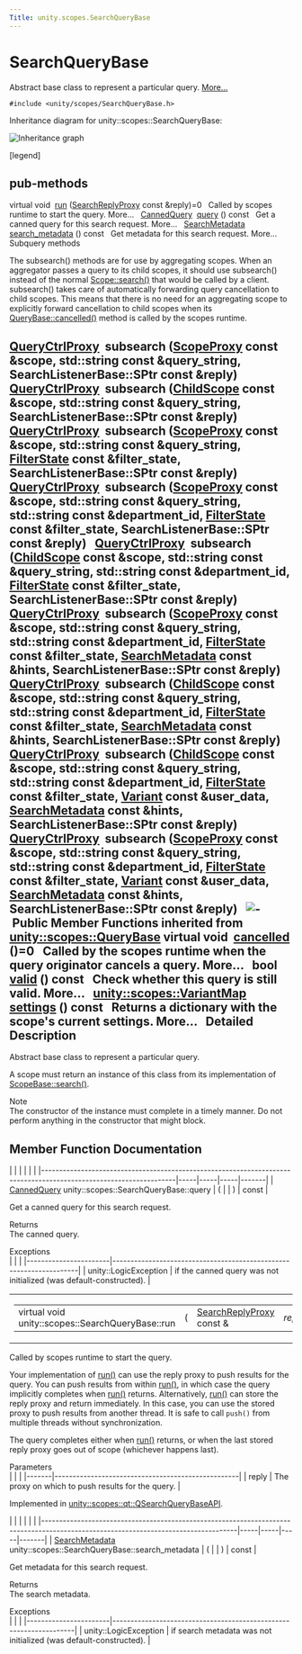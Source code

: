 ```yaml
---
Title: unity.scopes.SearchQueryBase
---
```

        
SearchQueryBase
===============

Abstract base class to represent a particular query. [More...](#details)

`#include <unity/scopes/SearchQueryBase.h>`

Inheritance diagram for unity::scopes::SearchQueryBase:

![Inheritance graph](https://developer.ubuntu.com/static/devportal_uploaded/9235ff9a-5459-4fc9-9346-06a6da95c7d9-api/scopes/cpp/sdk-15.04.5/unity.scopes.SearchQueryBase/classunity_1_1scopes_1_1_search_query_base__inherit__graph.png)

<span class="legend">\[legend\]</span>

pub-methods
------------------------------------------------------

virtual void 
<a href="#afc4f15b2266838d7da75b05ea37d504b">run</a> (<a href="unity.scopes.md#a9cd604d9b842ac3b2b8636c2165dec1f">SearchReplyProxy</a> const &reply)=0
 
Called by scopes runtime to start the query. More...
 
<a href="unity.scopes.CannedQuery.md">CannedQuery</a> 
<a href="#a40d6b29a54d2fbd68870ffe38cab740f">query</a> () const
 
Get a canned query for this search request. More...
 
<a href="unity.scopes.SearchMetadata.md">SearchMetadata</a> 
<a href="#a5ede5797f5ea09eaf1cf6a14d03bfe1f">search_metadata</a> () const
 
Get metadata for this search request. More...
 
Subquery methods

The subsearch() methods are for use by aggregating scopes. When an aggregator passes a query to its child scopes, it should use subsearch() instead of the normal <a href="unity.scopes.Scope.md#a09976690ca801ecada50687df6046a29" title="Initiates a search query. ">Scope::search()</a> that would be called by a client. subsearch() takes care of automatically forwarding query cancellation to child scopes. This means that there is no need for an aggregating scope to explicitly forward cancellation to child scopes when its <a href="unity.scopes.QueryBase.md#a596b19dbfd6efe96b834be75a9b64c68" title="Called by the scopes runtime when the query originator cancels a query. ">QueryBase::cancelled()</a> method is called by the scopes runtime.

<a href="unity.scopes.md#a35e73cba26e0db0b36ffa0283a7d55dd">QueryCtrlProxy</a> 
**subsearch** (<a href="unity.scopes.md#a94db15da410f8419e4da711db842aaae">ScopeProxy</a> const &scope, std::string const &query\_string, SearchListenerBase::SPtr const &reply)
 
<a href="unity.scopes.md#a35e73cba26e0db0b36ffa0283a7d55dd">QueryCtrlProxy</a> 
**subsearch** (<a href="unity.scopes.ChildScope.md">ChildScope</a> const &scope, std::string const &query\_string, SearchListenerBase::SPtr const &reply)
 
<a href="unity.scopes.md#a35e73cba26e0db0b36ffa0283a7d55dd">QueryCtrlProxy</a> 
**subsearch** (<a href="unity.scopes.md#a94db15da410f8419e4da711db842aaae">ScopeProxy</a> const &scope, std::string const &query\_string, <a href="unity.scopes.FilterState.md">FilterState</a> const &filter\_state, SearchListenerBase::SPtr const &reply)
 
<a href="unity.scopes.md#a35e73cba26e0db0b36ffa0283a7d55dd">QueryCtrlProxy</a> 
**subsearch** (<a href="unity.scopes.md#a94db15da410f8419e4da711db842aaae">ScopeProxy</a> const &scope, std::string const &query\_string, std::string const &department\_id, <a href="unity.scopes.FilterState.md">FilterState</a> const &filter\_state, SearchListenerBase::SPtr const &reply)
 
<a href="unity.scopes.md#a35e73cba26e0db0b36ffa0283a7d55dd">QueryCtrlProxy</a> 
**subsearch** (<a href="unity.scopes.ChildScope.md">ChildScope</a> const &scope, std::string const &query\_string, std::string const &department\_id, <a href="unity.scopes.FilterState.md">FilterState</a> const &filter\_state, SearchListenerBase::SPtr const &reply)
 
<a href="unity.scopes.md#a35e73cba26e0db0b36ffa0283a7d55dd">QueryCtrlProxy</a> 
**subsearch** (<a href="unity.scopes.md#a94db15da410f8419e4da711db842aaae">ScopeProxy</a> const &scope, std::string const &query\_string, std::string const &department\_id, <a href="unity.scopes.FilterState.md">FilterState</a> const &filter\_state, <a href="unity.scopes.SearchMetadata.md">SearchMetadata</a> const &hints, SearchListenerBase::SPtr const &reply)
 
<a href="unity.scopes.md#a35e73cba26e0db0b36ffa0283a7d55dd">QueryCtrlProxy</a> 
**subsearch** (<a href="unity.scopes.ChildScope.md">ChildScope</a> const &scope, std::string const &query\_string, std::string const &department\_id, <a href="unity.scopes.FilterState.md">FilterState</a> const &filter\_state, <a href="unity.scopes.SearchMetadata.md">SearchMetadata</a> const &hints, SearchListenerBase::SPtr const &reply)
 
<a href="unity.scopes.md#a35e73cba26e0db0b36ffa0283a7d55dd">QueryCtrlProxy</a> 
**subsearch** (<a href="unity.scopes.ChildScope.md">ChildScope</a> const &scope, std::string const &query\_string, std::string const &department\_id, <a href="unity.scopes.FilterState.md">FilterState</a> const &filter\_state, <a href="unity.scopes.Variant.md">Variant</a> const &user\_data, <a href="unity.scopes.SearchMetadata.md">SearchMetadata</a> const &hints, SearchListenerBase::SPtr const &reply)
 
<a href="unity.scopes.md#a35e73cba26e0db0b36ffa0283a7d55dd">QueryCtrlProxy</a> 
**subsearch** (<a href="unity.scopes.md#a94db15da410f8419e4da711db842aaae">ScopeProxy</a> const &scope, std::string const &query\_string, std::string const &department\_id, <a href="unity.scopes.FilterState.md">FilterState</a> const &filter\_state, <a href="unity.scopes.Variant.md">Variant</a> const &user\_data, <a href="unity.scopes.SearchMetadata.md">SearchMetadata</a> const &hints, SearchListenerBase::SPtr const &reply)
 
![-](https://developer.ubuntu.com/static/devportal_uploaded/fc1f9cd3-4a64-4245-aac9-4fb5b34a0c1f-api/scopes/cpp/sdk-15.04.5/unity.scopes.SearchQueryBase/closed.png) Public Member Functions inherited from <a href="unity.scopes.QueryBase.md">unity::scopes::QueryBase</a>
virtual void 
<a href="unity.scopes.QueryBase.md#a596b19dbfd6efe96b834be75a9b64c68">cancelled</a> ()=0
 
Called by the scopes runtime when the query originator cancels a query. More...
 
bool 
<a href="unity.scopes.QueryBase.md#a095e61eabe2042eeea5c4df1a444d7d4">valid</a> () const
 
Check whether this query is still valid. More...
 
<a href="unity.scopes.md#ad5d8ccfa11a327fca6f3e4cee11f4c10">unity::scopes::VariantMap</a> 
<a href="unity.scopes.QueryBase.md#ab6a25ba587387a7f490b8b5a081e9ed6">settings</a> () const
 
Returns a dictionary with the scope's current settings. More...
 
<span id="details"></span>
Detailed Description
--------------------

Abstract base class to represent a particular query.

A scope must return an instance of this class from its implementation of <a href="unity.scopes.ScopeBase.md#a0e4969ff26dc1d396d74c56d896fd564" title="Called by the scopes runtime when a scope needs to instantiate a query. ">ScopeBase::search()</a>.

Note  
The constructor of the instance must complete in a timely manner. Do not perform anything in the constructor that might block.

Member Function Documentation
-----------------------------

<span id="a40d6b29a54d2fbd68870ffe38cab740f" class="anchor"></span>
|                                                                                                                   |     |     |     |       |
|-------------------------------------------------------------------------------------------------------------------|-----|-----|-----|-------|
| <a href="unity.scopes.CannedQuery.md">CannedQuery</a> unity::scopes::SearchQueryBase::query | (   |     | )   | const |

Get a canned query for this search request.

Returns  
The canned query.

<!-- -->

Exceptions  
|                       |                                                                    |
|-----------------------|--------------------------------------------------------------------|
| unity::LogicException | if the canned query was not initialized (was default-constructed). |

<span id="afc4f15b2266838d7da75b05ea37d504b" class="anchor"></span>
<table>
<colgroup>
<col width="50%" />
<col width="50%" />
</colgroup>
<tbody>
<tr class="odd">
<td><table>
<tbody>
<tr class="odd">
<td>virtual void unity::scopes::SearchQueryBase::run</td>
<td>(</td>
<td><a href="unity.scopes.md#a9cd604d9b842ac3b2b8636c2165dec1f">SearchReplyProxy</a> const &amp; </td>
<td><em>reply</em></td>
<td>)</td>
<td></td>
</tr>
</tbody>
</table></td>
<td><span class="mlabels"><span class="mlabel">pure virtual</span></span></td>
</tr>
</tbody>
</table>

Called by scopes runtime to start the query.

Your implementation of <a href="#afc4f15b2266838d7da75b05ea37d504b" title="Called by scopes runtime to start the query. ">run()</a> can use the reply proxy to push results for the query. You can push results from within <a href="#afc4f15b2266838d7da75b05ea37d504b" title="Called by scopes runtime to start the query. ">run()</a>, in which case the query implicitly completes when <a href="#afc4f15b2266838d7da75b05ea37d504b" title="Called by scopes runtime to start the query. ">run()</a> returns. Alternatively, <a href="#afc4f15b2266838d7da75b05ea37d504b" title="Called by scopes runtime to start the query. ">run()</a> can store the reply proxy and return immediately. In this case, you can use the stored proxy to push results from another thread. It is safe to call `push()` from multiple threads without synchronization.

The query completes either when <a href="#afc4f15b2266838d7da75b05ea37d504b" title="Called by scopes runtime to start the query. ">run()</a> returns, or when the last stored reply proxy goes out of scope (whichever happens last).

Parameters  
|       |                                                   |
|-------|---------------------------------------------------|
| reply | The proxy on which to push results for the query. |

Implemented in <a href="unity.scopes.qt.QSearchQueryBaseAPI.md#ade9ee7a415d8fcfc4f2391dae8bb37fb">unity::scopes::qt::QSearchQueryBaseAPI</a>.

<span id="a5ede5797f5ea09eaf1cf6a14d03bfe1f" class="anchor"></span>
|                                                                                                                                    |     |     |     |       |
|------------------------------------------------------------------------------------------------------------------------------------|-----|-----|-----|-------|
| <a href="unity.scopes.SearchMetadata.md">SearchMetadata</a> unity::scopes::SearchQueryBase::search\_metadata | (   |     | )   | const |

Get metadata for this search request.

Returns  
The search metadata.

<!-- -->

Exceptions  
|                       |                                                                   |
|-----------------------|-------------------------------------------------------------------|
| unity::LogicException | if search metadata was not initialized (was default-constructed). |

